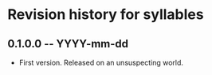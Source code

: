 # Revision history for syllables

## 0.1.0.0 -- YYYY-mm-dd

* First version. Released on an unsuspecting world.
